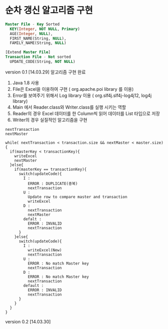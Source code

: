 <h1>순차 갱신 알고리즘 구현</h1>

```sql
Master File - Key Sorted
  KEY(Integer, NOT NULL, Primary)
  AGE(Integer, NULL), 
  FIRST_NAME(String, NULL), 
  FAMILY_NAME(String, NULL)
```

```sql
[Extend Master File]
Transaction File - Not sorted 
  UPDATE_CODE(String, NOT NULL)
```

version 0.1 [14.03.29] 알고리즘 구현 완료

1. Java 1.8 사용
2. File은 Excel을 이용하여 구현 ( org.apache.poi library 를 이용)
3. Error를 보여주기 위해서 Log library 이용 ( org.slf4j.slf4j-log4j12, log4j library)
4. Main 에서 Reader.class와 Writer.class를 실행 시키는 역할
5. Reader의 경우 Excel 데이터를 한 Column씩 읽어 데이터를 List 타입으로 저장
6. Writer의 경우 실질적인 알고리즘을 구현

```
nextTransaction
nextMaster

while( nextTransaction < transaction.size && nextMaster < master.size){
  if(masterKey < transactionKey){
    writeExcel
    nextMaster
  }else{
    if(masterKey == transactionKey){
      switch(updateCode){
        I : 
          ERROR : DUPLICATE(중복)
          nextTransaction
        U :
          Update row to compare master and transaction
          writeExcel
        D :
          nextTransaction
          nextMaster
        defalt :
          ERROR : INVALID
          nextTransaction
      }
    }else{
      switch(updateCode){
        I :
          writeExcel(New)
          nextTransaction
        U :
          ERROR : No match Master key
          nextTransaction
        D :
          ERROR : No match Master key
          nextTransaction
        default :
          ERROR : INVALID
          nextTransaction
      }
    }
  }
}
```

version 0.2 [14.03.30]
